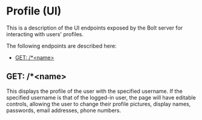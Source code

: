 # Profile \(UI\)

This is a description of the UI endpoints exposed by the Bolt server for interacting with users' profiles.

The following endpoints are described here:

* [GET: /\*&lt;name&gt;](#get-name)

## GET: /\*&lt;name&gt;

This displays the profile of the user with the specified username. If the specified username is that of the logged-in user, the page will have editable controls, allowing the user to change their profile pictures, display names, passwords, email addresses, phone numbers.

